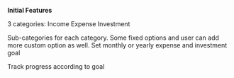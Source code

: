 **Initial Features**

3 categories:
Income
Expense
Investment

Sub-categories for each category. Some fixed options and user can add more custom option as well.
Set monthly or yearly expense and investment goal

Track progress according to goal
